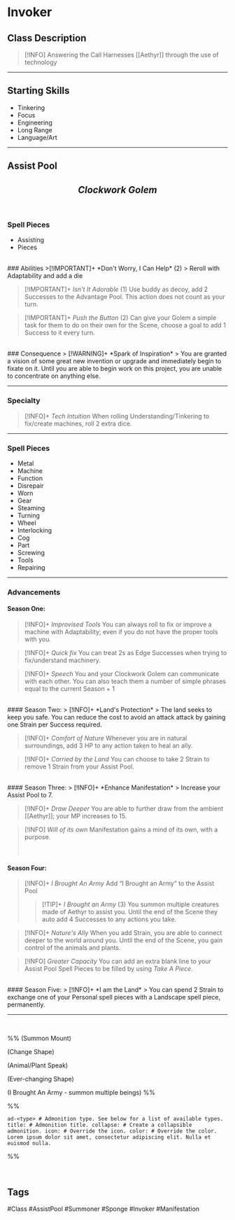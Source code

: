 # Invoker

## Class Description
> [!INFO] Answering the Call
Harnesses [[Aethyr]] through the use of technology

***

## Starting Skills
- Tinkering
- Focus
- Engineering
- Long Range
- Language/Art

***
## Assist Pool 
<h2><i><center>Clockwork Golem</i></h2></center>
<br>

### Spell Pieces
- Assisting
- Pieces
<br>
### Abilities
>[!IMPORTANT]+ *Don't Worry, I Can Help* (2) 
>  Reroll with Adaptability and add a die 

>[!IMPORTANT]+ *Isn't It Adorable* (1) 
> Use buddy as decoy, add 2 Successes to the Advantage Pool. This action does not count as your turn.

 >[!IMPORTANT]+ *Push the Button* (2) 
 > Can give your Golem a simple task for them to do on their own for the Scene, choose a goal to add 1 Success to it every turn.
<br>
### Consequence
> [!WARNING]+  *Spark of Inspiration*
> You are granted a vision of some great new invention or upgrade and immediately begin to fixate on it. Until you are able to begin work on this project, you are unable to concentrate on anything else.

***
### Specialty
> [!INFO]+ *Tech Intuition* 
> When rolling Understanding/Tinkering to fix/create machines, roll 2 extra dice.

***
### Spell Pieces
- Metal
- Machine
- Function
- Disrepair
- Worn
- Gear
- Steaming
- Turning
- Wheel
- Interlocking
- Cog
- Part
- Screwing
- Tools
- Repairing

---
### Advancements

#### Season One:
> [!INFO]+ *Improvised Tools* 
> You can always roll to fix or improve a machine with Adaptability; even if you do not have the proper tools with you. 

> [!INFO]+ *Quick fix* 
> You can treat 2s as Edge Successes when trying to fix/understand machinery.

> [!INFO]+ *Speech* 
> You and your Clockwork Golem can communicate with each other. You can also teach them a number of simple phrases equal to the current Season + 1
<br>
#### Season Two:
> [!INFO]+ *Land's Protection* 
> The land seeks to keep you safe. You can reduce the cost to avoid an attack attack by gaining one Strain per Success required. 

> [!INFO]+ *Comfort of Nature* 
> Whenever you are in natural surroundings, add 3 HP to any action taken to heal an ally.

> [!INFO]+ *Carried by the Land* 
> You can choose to take 2 Strain to remove 1 Strain from your Assist Pool.
<br>
#### Season Three:
> [!INFO]+ *Enhance Manifestation* 
> Increase your Assist Pool to 7.

> [!INFO]+ *Draw Deeper* 
> You are able to further draw from the ambient [[Aethyr]]; your MP increases to 15.

> [!INFO] *Will of its own* 
Manifestation gains a mind of its own, with a purpose.  
<br><br>
#### Season Four:
> [!INFO]+ *I Brought An Army* 
> Add “I Brought an Army” to the Assist Pool
> > [!TIP]+ *I Brought an Army* (3) 
> > You summon multiple creatures made of Aethyr to assist you. Until the end of the Scene they auto add 4 Successes to any actions you take.

> [!INFO]+ *Nature's Ally* 
> When you add Strain, you are able to connect deeper to the world around you.  Until the end of the Scene, you gain control of the animals and plants.

> [!INFO] *Greater Capacity* 
> You can add an extra blank line to your Assist Pool Spell Pieces to be filled by using *Take A Piece*.
<br>
#### Season Five:
> [!INFO]+ *I am the Land* 
> You can spend 2 Strain to exchange one of your Personal spell pieces with a Landscape spell piece, permanently.

--- 
<br>

%%
(Summon Mount)

(Change Shape) 

(Animal/Plant Speak)

(Ever-changing Shape)

(I Brought An Army - summon multiple beings)
%%




%%
```
ad-<type> # Admonition type. See below for a list of available types. title: # Admonition title. collapse: # Create a collapsible admonition. icon: # Override the icon. color: # Override the color. Lorem ipsum dolor sit amet, consectetur adipiscing elit. Nulla et euismod nulla. 
```
%%


<br>

## Tags
#Class #AssistPool #Summoner #Sponge #Invoker #Manifestation
